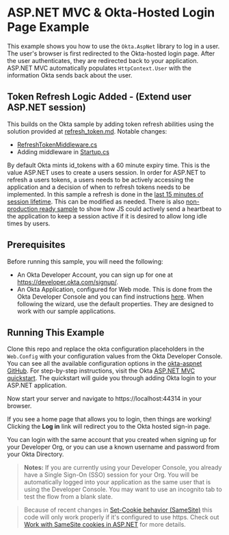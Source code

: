 # ASP.NET MVC & Okta-Hosted Login Page Example

This example shows you how to use the `Okta.AspNet` library to log in a user. The user's browser is first redirected to the Okta-hosted login page. After the user authenticates, they are redirected back to your application. ASP.NET MVC automatically populates `HttpContext.User` with the information Okta sends back about the user.

## Token Refresh Logic Added - (Extend user ASP.NET session)

This builds on the Okta sample by adding token refresh abilities using the solution provided at [refresh_token.md](https://github.com/okta/okta-aspnet/blob/master/docs/refresh-token.md).
Notable changes:
* [RefreshTokenMiddleware.cs](https://github.com/emanor-okta/net-refresh-token-sample/blob/main/okta-aspnet-mvc-example/RefreshTokenMiddleware.cs)
* Adding middleware in [Startup.cs](https://github.com/emanor-okta/net-refresh-token-sample/blob/main/okta-aspnet-mvc-example/Startup.cs#L20)

By default Okta mints id_tokens with a 60 minute expiry time. This is the value ASP.NET uses to create a users session. In order for ASP.NET to refresh a users tokens, a users needs to be actively accessing the application and a decision of when to refresh tokens needs to be implemented. In this sample a refresh is done in the [last 15 minutes of session lifetime](https://github.com/emanor-okta/net-refresh-token-sample/blob/main/okta-aspnet-mvc-example/RefreshTokenMiddleware.cs#L79). This can be modified as needed.
There is also [non-production ready sample](https://github.com/emanor-okta/net-refresh-token-sample/blob/main/okta-aspnet-mvc-example/Views/Shared/_Layout.cshtml#L63) to show how JS could actively send a heartbeat to the application to keep a session active if it is desired to allow long idle times by users.

## Prerequisites

Before running this sample, you will need the following:

* An Okta Developer Account, you can sign up for one at https://developer.okta.com/signup/.
* An Okta Application, configured for Web mode. This is done from the Okta Developer Console and you can find instructions [here][OIDC Web Application Setup Instructions].  When following the wizard, use the default properties.  They are designed to work with our sample applications.


## Running This Example

Clone this repo and replace the okta configuration placeholders in the `Web.Config` with your configuration values from the Okta Developer Console. 
You can see all the available configuration options in the [okta-aspnet GitHub](https://github.com/okta/okta-aspnet/blob/master/README.md).
For step-by-step instructions, visit the Okta [ASP.NET MVC quickstart]. The quickstart will guide you through adding Okta login to your ASP.NET application.

Now start your server and navigate to https://localhost:44314 in your browser. 

If you see a home page that allows you to login, then things are working!  Clicking the **Log in** link will redirect you to the Okta hosted sign-in page.

You can login with the same account that you created when signing up for your Developer Org, or you can use a known username and password from your Okta Directory.

> **Notes:** If you are currently using your Developer Console, you already have a Single Sign-On (SSO) session for your Org.  You will be automatically logged into your application as the same user that is using the Developer Console.  You may want to use an incognito tab to test the flow from a blank slate.

> Because of recent changes in [Set-Cookie behavior (SameSite)](https://web.dev/samesite-cookies-explained) this code will only work properly if it's configured to use https. Check out [Work with SameSite cookies in ASP.NET](https://docs.microsoft.com/en-us/aspnet/samesite/system-web-samesite) for more details.


[OIDC Middleware Library]: https://github.com/okta/okta-aspnet
[Authorization Code Flow]: https://developer.okta.com/authentication-guide/implementing-authentication/auth-code
[OIDC Web Application Setup Instructions]: https://developer.okta.com/authentication-guide/implementing-authentication/auth-code#1-setting-up-your-application
[ASP.NET MVC quickstart]:https://developer.okta.com/quickstart/#/okta-sign-in-page/dotnet/aspnet4
